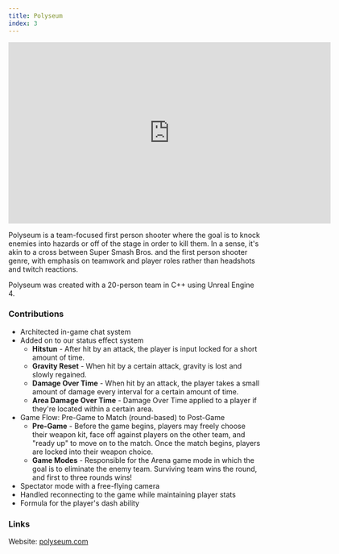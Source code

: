 ```yaml
---
title: Polyseum
index: 3
---
```


<iframe src="https://youtube.com/embed/ynaGn57ZiN0" width="640" height="360" frameborder="0" allowfullscreen></iframe>

Polyseum is a team-focused first person shooter where the goal is to knock enemies into hazards or off of the stage in order to kill them. In a sense, it's akin to a cross between Super Smash Bros. and the first person shooter genre, with emphasis on teamwork and player roles rather than headshots and twitch reactions.

Polyseum was created with a 20-person team in C++ using Unreal Engine 4.

### Contributions

- Architected in-game chat system
- Added on to our status effect system
  - **Hitstun** - After hit by an attack, the player is input locked for a short amount of time.
  - **Gravity Reset** - When hit by a certain attack, gravity is lost and slowly regained.
  - **Damage Over Time** - When hit by an attack, the player takes a small amount of damage every interval for a certain amount of time.
  - **Area Damage Over Time** - Damage Over Time applied to a player if they're located within a certain area.
- Game Flow: Pre-Game to Match (round-based) to Post-Game
  - **Pre-Game** - Before the game begins, players may freely choose their weapon kit, face off against players on the other team, and "ready up" to move on to the match. Once the match begins, players are locked into their weapon choice.
  - **Game Modes** - Responsible for the Arena game mode in which the goal is to eliminate the enemy team. Surviving team wins the round, and first to three rounds wins!
- Spectator mode with a free-flying camera
- Handled reconnecting to the game while maintaining player stats
- Formula for the player's dash ability

### Links

Website: [polyseum.com](https://www.polyseum.com/)
